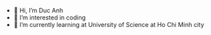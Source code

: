 - 👋 Hi, I’m Duc Anh
- 👀 I’m interested in coding
- 🌱 I’m currently learning at University of Science at Ho Chi Minh city

